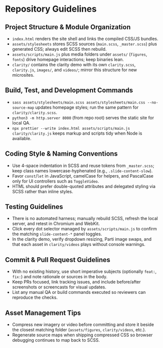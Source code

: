 # Repository Guidelines

## Project Structure & Module Organization
- `index.html` renders the site shell and links the compiled CSS/JS bundles.
- `assets/stylesheets` stores SCSS sources (`main.scss`, `_master.scss`) plus generated CSS; always edit SCSS then rebuild.
- `assets/scripts/main.js` plus media folders under `assets/` (`figures`, `fonts`) drive homepage interactions; keep binaries lean.
- `clarity/` contains the clarity demo with its own `clarity.scss`, `clarity.js`, `images/`, and `videos/`; mirror this structure for new microsites.

## Build, Test, and Development Commands
- `sass assets/stylesheets/main.scss assets/stylesheets/main.css --no-source-map` updates homepage styles; run the same pattern for `clarity/clarity.scss`.
- `python3 -m http.server 8000` (from repo root) serves the static site for local QA.
- `npx prettier --write index.html assets/scripts/main.js clarity/clarity.js` keeps markup and scripts tidy when Node is available.

## Coding Style & Naming Conventions
- Use 4-space indentation in SCSS and reuse tokens from `_master.scss`; keep class names lowercase-hyphenated (e.g., `.slide-content-slow`).
- Favor `const`/`let` in JavaScript, camelCase for helpers, and PascalCase only for UI controllers such as `ToggleVideo`.
- HTML should prefer double-quoted attributes and delegated styling via SCSS rather than inline styles.

## Testing Guidelines
- There is no automated harness; manually rebuild SCSS, refresh the local server, and retest in Chromium and WebKit.
- Click every dot selector managed by `assets/scripts/main.js` to confirm the matching `slide-content-*` panel toggles.
- In the clarity demo, verify dropdown resizing, Parti image swaps, and that each asset in `clarity/videos` plays without console warnings.

## Commit & Pull Request Guidelines
- With no existing history, use short imperative subjects (optionally `feat:`, `fix:`) and note rationale or sources in the body.
- Keep PRs focused, link tracking issues, and include before/after screenshots or screencasts for visual updates.
- List any manual QA or build commands executed so reviewers can reproduce the checks.

## Asset Management Tips
- Compress new imagery or video before committing and store it beside the closest matching folder (`assets/figures`, `clarity/videos`, etc.).
- Regenerate source maps when shipping compressed CSS so browser debugging continues to map back to SCSS.
